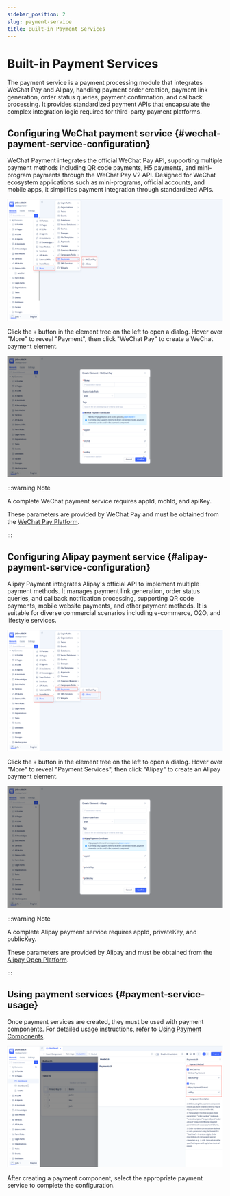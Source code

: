 ```yaml
---
sidebar_position: 2
slug: payment-service
title: Built-in Payment Services
---
```


# Built-in Payment Services

The payment service is a payment processing module that integrates WeChat Pay and Alipay, handling payment order creation, payment link generation, order status queries, payment confirmation, and callback processing. It provides standardized payment APIs that encapsulate the complex integration logic required for third-party payment platforms.

## Configuring WeChat payment service {#wechat-payment-service-configuration}

WeChat Payment integrates the official WeChat Pay API, supporting multiple payment methods including QR code payments, H5 payments, and mini-program payments through the WeChat Pay V2 API. Designed for WeChat ecosystem applications such as mini-programs, official accounts, and mobile apps, it simplifies payment integration through standardized APIs.

![Creating WeChat Payment Service](./img/2/pay_2025-08-28_14-31-11.png "Creating WeChat Payment Service")

Click the `+` button in the element tree on the left to open a dialog. Hover over "More" to reveal "Payment", then click "WeChat Pay" to create a WeChat payment element.

![Configuring WeChat Payment Service](./img/2/pay_2025-08-28_14-39-33.png "Configuring WeChat Payment Service")

:::warning Note

A complete WeChat payment service requires appId, mchId, and apiKey.

These parameters are provided by WeChat Pay and must be obtained from the [WeChat Pay Platform](https://pay.weixin.qq.com).

:::

## Configuring Alipay payment service {#alipay-payment-service-configuration}

Alipay Payment integrates Alipay's official API to implement multiple payment methods. It manages payment link generation, order status queries, and callback notification processing, supporting QR code payments, mobile website payments, and other payment methods. It is suitable for diverse commercial scenarios including e-commerce, O2O, and lifestyle services.

![Creating Alipay Payment Service](./img/2/pay_2025-08-28_16-11-09.png "Creating Alipay Payment Service")

Click the `+` button in the element tree on the left to open a dialog. Hover over "More" to reveal "Payment Services", then click "Alipay" to create an Alipay payment element.

![Configuring Alipay Payment Service](./img/2/pay_2025-08-28_16-13-46.png "Configuring Alipay Payment Service")

:::warning Note

A complete Alipay payment service requires appId, privateKey, and publicKey.

These parameters are provided by Alipay and must be obtained from the [Alipay Open Platform](https://open.alipay.com/).

:::

## Using payment services {#payment-service-usage}

Once payment services are created, they must be used with payment components. For detailed usage instructions, refer to [Using Payment Components](../using-functional-components-in-pages/payment-components).

![Using Payment Components](./img/2/pay_2025-08-28_16-34-49.png "Using Payment Components")

After creating a payment component, select the appropriate payment service to complete the configuration.

